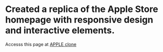 # Created a replica of the Apple Store homepage with responsive design and interactive elements.

Accesss this page at [APPLE clone](https://jithsungh.github.io/Apple-clone/)
